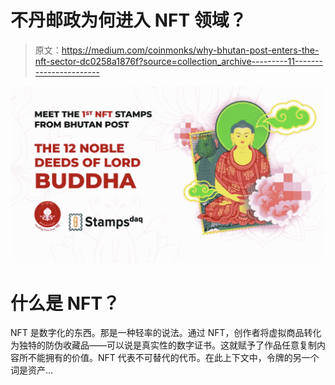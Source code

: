 # 不丹邮政为何进入 NFT 领域？

> 原文：<https://medium.com/coinmonks/why-bhutan-post-enters-the-nft-sector-dc0258a1876f?source=collection_archive---------11----------------------->

![](img/3fe56112e8686094b93c77a54aa76922.png)

# 什么是 NFT？

NFT 是数字化的东西。那是一种轻率的说法。通过 NFT，创作者将虚拟商品转化为独特的防伪收藏品——可以说是真实性的数字证书。这就赋予了作品任意复制内容所不能拥有的价值。NFT 代表不可替代的代币。在此上下文中，令牌的另一个词是资产…